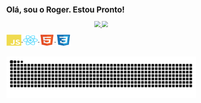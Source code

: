 ## Olá, sou o Roger. Estou Pronto! 
<div align="center">
  <a href="https://github.com/RogerMartinsS">
  <img height="160em" src="https://github-readme-stats.vercel.app/api?username=RogerMartinsS&show_icons=true&theme=dracula&include_all_commits=true&count_private=true"/>
  <img height="160eem" src="https://github-readme-stats.vercel.app/api/top-langs/?username=RogerMartinsS&layout=compact&langs_count=7&theme=dracula"/>
</div>
<div style="display: inline_block"><br>
  <img align="center" alt="Roger-Js" height="30" width="40" src="https://raw.githubusercontent.com/devicons/devicon/master/icons/javascript/javascript-plain.svg">
  <img align="center" alt="Roger-React" height="30" width="40" src="https://raw.githubusercontent.com/devicons/devicon/master/icons/react/react-original.svg">
  <img align="center" alt="Roger-HTML" height="30" width="40" src="https://raw.githubusercontent.com/devicons/devicon/master/icons/html5/html5-original.svg">
  <img align="center" alt="Roger-CSS" height="30" width="40" src="https://raw.githubusercontent.com/devicons/devicon/master/icons/css3/css3-original.svg">
</div>

 ##
   ![Snake animation](https://github.com/RogerMartinsS/RogerMartinsS/blob/output/github-contribution-grid-snake.svg)
 
</div>

